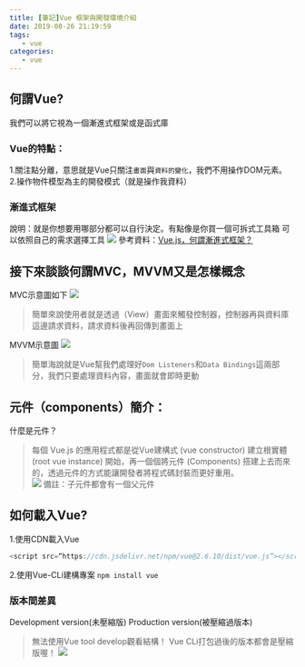 ```yaml
---
title: [筆記]Vue 框架與開發環境介紹
date: 2019-08-26 21:19:59
tags:
   - vue 
categories:
   - vue
---
```



## 何謂Vue?
我們可以將它視為一個漸進式框架或是函式庫
### Vue的特點：
1.關注點分離，意思就是Vue只關注`畫面`與`資料的變化`，我們不用操作DOM元素。
2.操作物件模型為主的開發模式（就是操作我資料）

<!-- more -->

### 漸進式框架
說明：就是你想要用哪部分都可以自行決定。有點像是你買一個可拆式工具箱
可以依照自己的需求選擇工具
![](https://imgur.com/FXi0ICD)
參考資料：[Vue.js，何謂漸進式框架？](https://medium.com/@gotraveltoworld/vue-js-%E4%BD%95%E8%AC%82%E6%BC%B8%E9%80%B2%E5%BC%8F%E6%A1%86%E6%9E%B6-7d0281a7efa9)

## 接下來談談何謂MVC，MVVM又是怎樣概念
MVC示意圖如下
![](https://imgur.com/HtmptaO)
> 簡單來說使用者就是透過（View）畫面來觸發控制器，控制器再與資料庫這邊請求資料，請求資料後再回傳到畫面上  

MVVM示意圖
![](https://imgur.com/Kh6ax8E)
> 簡單海說就是Vue幫我們處理好`Dom Listeners`和`Data Bindings`這兩部分，我們只要處理資料內容，畫面就會即時更動  


## 元件（components）簡介：
什麼是元件？
> 每個 Vue.js 的應用程式都是從Vue建構式 (vue constructor) 建立根實體 (root vue instance) 開始，再一個個將元件 (Components) 搭建上去而來的，透過元件的方式能讓開發者將程式碼封裝而更好重用。  
![](https://imgur.com/rA0PmC0)
備註：子元件都會有一個父元件

## 如何載入Vue?
1.使用CDN載入Vue
```javascript
<script src=“https://cdn.jsdelivr.net/npm/vue@2.6.10/dist/vue.js”></script>
```
2.使用Vue-CLi建構專案
`npm install vue`
### 版本間差異
Development version(未壓縮版)
Production version(被壓縮過版本)
>無法使用Vue tool develop觀看結構！
>Vue CLi打包過後的版本都會是壓縮版喔！
![](https://imgur.com/jGmyCez)










